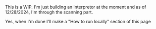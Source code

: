 This is a WIP. I'm just building an interpretor at the moment and as of 12/28/2024, I'm through the scanning part.

Yes, when I'm done I'll make a "How to run locally" section of this page
